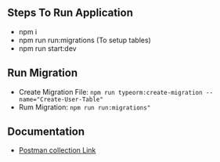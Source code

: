 
## Steps To Run Application
- npm i
- npm run run:migrations (To setup tables)
- npm run start:dev



## Run Migration
- Create Migration File: `npm run typeorm:create-migration --name="Create-User-Table"`
- Rum  Migration: `npm run run:migrations"`


## Documentation
-  [Postman collection Link](https://rb.gy/so9c3j)